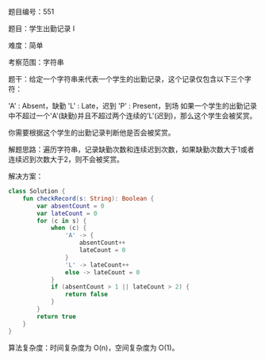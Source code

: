 题目编号：551

题目：学生出勤记录 I

难度：简单

考察范围：字符串

题干：给定一个字符串来代表一个学生的出勤记录，这个记录仅包含以下三个字符：

'A' : Absent，缺勤
'L' : Late，迟到
'P' : Present，到场
如果一个学生的出勤记录中不超过一个'A'(缺勤)并且不超过两个连续的'L'(迟到)，那么这个学生会被奖赏。

你需要根据这个学生的出勤记录判断他是否会被奖赏。

解题思路：遍历字符串，记录缺勤次数和连续迟到次数，如果缺勤次数大于1或者连续迟到次数大于2，则不会被奖赏。

解决方案：

```kotlin
class Solution {
    fun checkRecord(s: String): Boolean {
        var absentCount = 0
        var lateCount = 0
        for (c in s) {
            when (c) {
                'A' -> {
                    absentCount++
                    lateCount = 0
                }
                'L' -> lateCount++
                else -> lateCount = 0
            }
            if (absentCount > 1 || lateCount > 2) {
                return false
            }
        }
        return true
    }
}
```

算法复杂度：时间复杂度为 O(n)，空间复杂度为 O(1)。